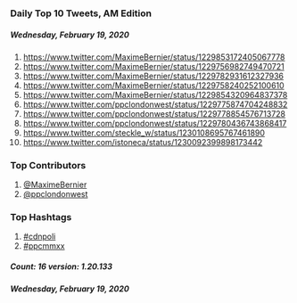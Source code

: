 ### Daily Top 10 Tweets, AM Edition
##### Wednesday, February 19, 2020
 1) https://www.twitter.com/MaximeBernier/status/1229853172405067778
 2) https://www.twitter.com/MaximeBernier/status/1229756982749470721
 3) https://www.twitter.com/MaximeBernier/status/1229782931612327936
 4) https://www.twitter.com/MaximeBernier/status/1229758240252100610
 5) https://www.twitter.com/MaximeBernier/status/1229854320964837378
 6) https://www.twitter.com/ppclondonwest/status/1229775874704248832
 7) https://www.twitter.com/ppclondonwest/status/1229778854576713728
 8) https://www.twitter.com/ppclondonwest/status/1229780436743868417
 9) https://www.twitter.com/steckle_w/status/1230108695767461890
10) https://www.twitter.com/istoneca/status/1230092399898173442

### Top Contributors
  1) [@MaximeBernier](https://www.twitter.com/MaximeBernier)
  2) [@ppclondonwest](https://www.twitter.com/ppclondonwest)


### Top Hashtags

  1) [#cdnpoli](https://www.twitter.com/hashtag/cdnpoli)
  2) [#ppcmmxx](https://www.twitter.com/hashtag/ppcmmxx)

##### Count: 16	version: 1.20.133
##### Wednesday, February 19, 2020

